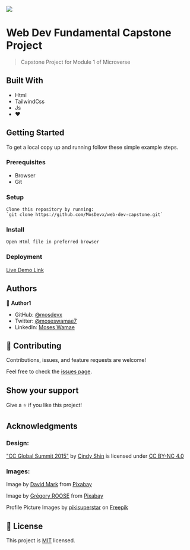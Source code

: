 ![](https://img.shields.io/badge/Microverse-blueviolet)

# Web Dev Fundamental Capstone Project

> Capstone Project for Module 1 of Microverse


## Built With

- Html
- TailwindCss
- Js
- ❤️



## Getting Started



To get a local copy up and running follow these simple example steps.

### Prerequisites
 - Browser
 - Git

### Setup
	Clone this repository by running: 
	`git clone https://github.com/MosDevx/web-dev-capstone.git`

### Install
	Open Html file in preferred browser

### Deployment
  [Live Demo Link](https://mosdevx.github.io/web-dev-capstone/)

## Authors

👤 **Author1**

- GitHub: [@mosdevx](https://github.com/mosdevx)
- Twitter: [@moseswamae7](https://twitter.com/moseswamae7)
- LinkedIn: [Moses Wamae](https://linkedin.com/in/moses-wamae-a13a67244)


## 🤝 Contributing

Contributions, issues, and feature requests are welcome!

Feel free to check the [issues page](../../issues/).

## Show your support

Give a ⭐️ if you like this project!

## Acknowledgments
### Design:
 ["CC Global Summit 2015"](https://www.behance.net/gallery/29845175/CC-Global-Summit-2015) by [Cindy Shin](https://www.behance.net/adagio07) is licensed under [CC BY-NC 4.0](https://creativecommons.org/licenses/by-nc/4.0/)

### Images:
 Image by [David Mark](https://pixabay.com/users/12019-12019/?utm_source=link-attribution&amp;utm_medium=referral&amp;utm_campaign=image&amp;utm_content=83519) from [Pixabay](https://pixabay.com//?utm_source=link-attribution&amp;utm_medium=referral&amp;utm_campaign=image&amp;utm_content=83519)

 Image by [Grégory ROOSE](https://pixabay.com/users/gregroose-2823595/?utm_source=link-attribution&amp;utm_medium=referral&amp;utm_campaign=image&amp;utm_content=3288119) from [Pixabay](https://pixabay.com//?utm_source=link-attribution&amp;utm_medium=referral&amp;utm_campaign=image&amp;utm_content=3288119")


 Profile Picture Images by [pikisuperstar](https://www.freepik.com/free-vector/hand-drawn-flat-profile-icons-pack_17743913.htm#query=woman%20profile%20illustration&position=19&from_view=search&track=sph) on [Freepik](https://www.freepik.com/free-vector/hand-drawn-flat-profile-icons-pack_17743913.htm#query=woman%20profile%20illustration&position=19&from_view=search&track=sph)


## 📝 License

This project is [MIT](./LICENSE) licensed.


